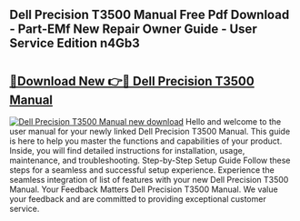 ## Dell Precision T3500 Manual Free Pdf Download - Part-EMf New Repair Owner Guide - User Service Edition n4Gb3

# <h2><a href="http://bc44116.oget.top/?id=Dell+Precision+T3500+Manual">🔗Download New 👉🔴 Dell Precision T3500 Manual</a></h2>

[![Dell Precision T3500 Manual new download](https://i.imgur.com/5g1atiW.png)](http://bc44116.oget.top/?id=Dell+Precision+T3500+Manual)
Hello and welcome to the user manual for your newly linked Dell Precision T3500 Manual. This guide is here to help you master the functions and capabilities of your product. Inside, you will find detailed instructions for installation, usage, maintenance, and troubleshooting. Step-by-Step Setup Guide Follow these steps for a seamless and successful setup experience. Experience the seamless integration of list of features with your new Dell Precision T3500 Manual. Your Feedback Matters Dell Precision T3500 Manual. We value your feedback and are committed to providing exceptional customer service.
